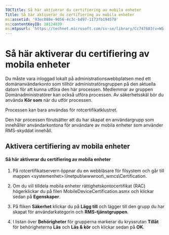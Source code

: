 ```yaml
---
TOCTitle: Så här aktiverar du certifiering av mobila enheter
Title: Så här aktiverar du certifiering av mobila enheter
ms:assetid: '93ec088e-9056-4c3c-bd97-1173fb194578'
ms:contentKeyID: 18124839
ms:mtpsurl: 'https://technet.microsoft.com/sv-se/library/Cc747603(v=WS.10)'
---
```


Så här aktiverar du certifiering av mobila enheter
==================================================

Du måste vara inloggad lokalt på administrationswebbplatsen med ett domänanvändarkonto som tillhör administratörsgruppen på den aktuella datorn för att kunna utföra den här processen. Medlemmar av gruppen Domänadministratörer kan också utföra processen. Av säkerhetsskäl bör du använda **Kör som** när du utför processen.

Processen kan bara användas för rotcertifikatklustret.

Den här processen förutsätter att du har skapat en användargrupp som innehåller användarkontona för användare av mobila enheter som använder RMS-skyddat innehåll.

Aktivera certifiering av mobila enheter
---------------------------------------

#### Så här aktiverar du certifiering av mobila enheter

1.  På rotcertifikatservern öppnar du en webbläsare för filsystem och går till mappen &lt;systemenhet&gt;:\\Inetpub\\wwwroot\\\_wmcs\\Certification.

2.  Om du vill tilldela mobila enheter rättighetskontocertifikat (RAC) högerklickar du på filen MobileDeviceCertification.asmx och klickar sedan på **Egenskaper**.

3.  På fliken **Säkerhet** klickar du på **Lägg till** och lägger till den grupp du har skapat för användarkategorin och **RMS-tjänstgruppen**.

4.  I listan över **Behörigheter** för grupperna markerar du kryssrutan **Tillåt** för behörigheterna **Läs** och **Läs & kör** och klickar sedan på **OK**.
